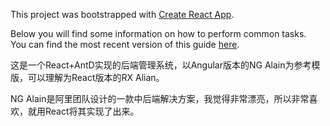 This project was bootstrapped with [Create React App](https://github.com/facebookincubator/create-react-app).

Below you will find some information on how to perform common tasks.<br>
You can find the most recent version of this guide [here](https://github.com/facebookincubator/create-react-app/blob/master/packages/react-scripts/template/README.md).

这是一个React+AntD实现的后端管理系统，以Angular版本的NG Alain为参考模版，可以理解为React版本的RX Alian。

NG Alain是阿里团队设计的一款中后端解决方案，我觉得非常漂亮，所以非常喜欢，就用React将其实现了出来。